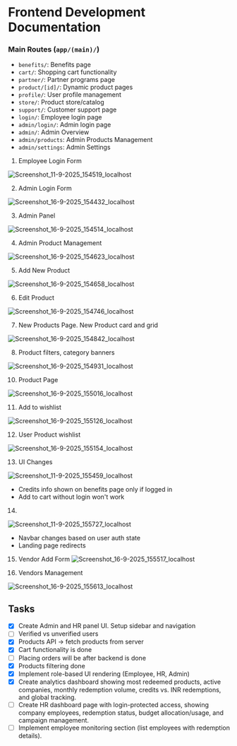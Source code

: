 # Frontend Development Documentation

### Main Routes (`app/(main)/`)

- `benefits/`: Benefits page
- `cart/`: Shopping cart functionality
- `partner/`: Partner programs page
- `product/[id]/`: Dynamic product pages
- `profile/`: User profile management
- `store/`: Product store/catalog
- `support/`: Customer support page
- `login/`: Employee login page
- `admin/login/`: Admin login page
- `admin/`: Admin Overview
- `admin/products`: Admin Products Management
- `admin/settings`: Admin Settings

1. Employee Login Form

![Screenshot_11-9-2025_154519_localhost](https://github.com/user-attachments/assets/e27180f8-0b61-4ec6-8df3-ae5cbb81f6f7)

2. Admin Login Form

![Screenshot_16-9-2025_154432_localhost](https://github.com/user-attachments/assets/8051155d-1bc9-4067-bd9f-b0a7a7382738)

3. Admin Panel

![Screenshot_16-9-2025_154514_localhost](https://github.com/user-attachments/assets/f83b10df-94d7-4886-a22b-2d92565fdbb1)

4. Admin Product Management

![Screenshot_16-9-2025_154623_localhost](https://github.com/user-attachments/assets/42fe418c-dddd-45f6-8dbb-3c16af85d60b)

5. Add New Product

![Screenshot_16-9-2025_154658_localhost](https://github.com/user-attachments/assets/6ebd6584-5261-40c9-becf-49d41bb1e9ca)

6. Edit Product

![Screenshot_16-9-2025_154746_localhost](https://github.com/user-attachments/assets/7af1db46-4210-471f-9248-b46ec144b850)

7. New Products Page. New Product card and grid

![Screenshot_16-9-2025_154842_localhost](https://github.com/user-attachments/assets/7f110227-94ea-49d1-93d3-ed3a86634779)

8. Product filters, category banners

![Screenshot_16-9-2025_154931_localhost](https://github.com/user-attachments/assets/315f5c2a-a80e-4611-a300-b5cad3a96cd5)

10. Product Page

![Screenshot_16-9-2025_155016_localhost](https://github.com/user-attachments/assets/3ba9fb65-44d2-4228-b534-7b2c95002fb7)

11. Add to wishlist

![Screenshot_16-9-2025_155126_localhost](https://github.com/user-attachments/assets/d4425cf2-5020-4286-8225-645b9725c4e7)

12. User Product wishlist

![Screenshot_16-9-2025_155154_localhost](https://github.com/user-attachments/assets/e62b17d0-ca64-4fd5-b27d-d8edcda69d00)

13. UI Changes

![Screenshot_11-9-2025_155459_localhost](https://github.com/user-attachments/assets/558f9ba2-4377-4fb4-92ea-7a03e1557bee)

- Credits info shown on benefits page only if logged in
- Add to cart without login won't work

14.
![Screenshot_11-9-2025_155727_localhost](https://github.com/user-attachments/assets/65800bdb-2384-47d4-bfbc-8e2db2deaef8)

- Navbar changes based on user auth state
- Landing page redirects

15. Vendor Add Form
![Screenshot_16-9-2025_155517_localhost](https://github.com/user-attachments/assets/ce3267a2-37af-4baa-ac9b-5d99a16ba61e)

16. Vendors Management

![Screenshot_16-9-2025_155613_localhost](https://github.com/user-attachments/assets/072fa7da-4496-4620-89a2-0758c8ea28aa)

## Tasks

- [x] Create Admin and HR panel UI. Setup sidebar and navigation
- [ ] Verified vs unverified users
- [x] Products API -> fetch products from server
- [x] Cart functionality is done
- [ ] Placing orders will be after backend is done
- [x] Products filtering done
- [x] Implement role-based UI rendering (Employee, HR, Admin)
- [x] Create analytics dashboard showing most redeemed products, active companies, monthly redemption volume, credits vs. INR redemptions, and global tracking.
- [ ] Create HR dashboard page with login-protected access, showing company employees, redemption status, budget allocation/usage, and campaign management.
- [ ] Implement employee monitoring section (list employees with redemption details).
